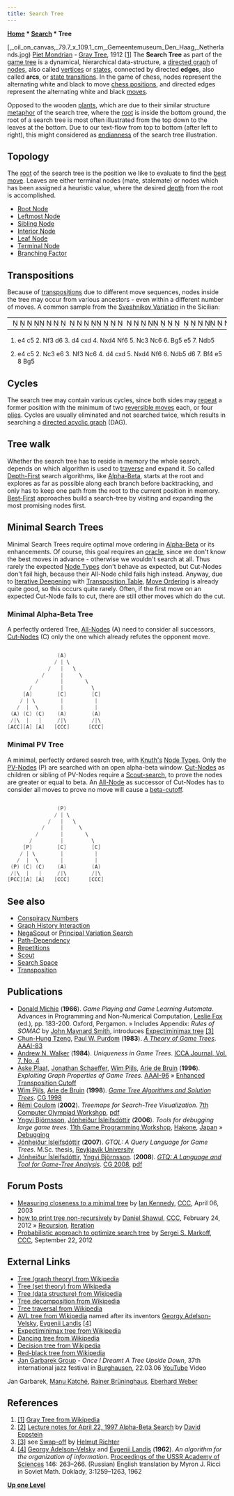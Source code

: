 ```yaml
---
title: Search Tree
---
```

**[Home](Home "Home") \* [Search](Search "Search") \* Tree**



[,_oil_on_canvas,_79.7_x_109.1_cm,_Gemeentemuseum_Den_Haag,_Netherlands.jpg) [Piet Mondrian](Category:Piet_Mondrian "Category:Piet Mondrian") - [Gray Tree](https://en.wikipedia.org/wiki/Gray_Tree), 1912 <a id="cite-note-1" href="#cite-ref-1">[1]</a>
The **Search Tree** as part of the [game tree](https://en.wikipedia.org/wiki/Game_tree) is a dynamical, hierarchical data-structure, a [directed graph](https://en.wikipedia.org/wiki/Graph_%28mathematics%29#Directed_graph) of [nodes](Node "Node"), also called [vertices](https://en.wikipedia.org/wiki/Vertex_%28graph_theory%29) or [states](https://en.wikipedia.org/wiki/State_diagram), connected by directed **edges**, also called **arcs**, or [state transitions](https://en.wikipedia.org/wiki/State_transition_table). In the game of chess, nodes represent the alternating white and black to move [chess positions](Chess_Position "Chess Position"), and directed edges represent the alternating white and black [moves](Moves "Moves"). 


Opposed to the wooden [plants](https://en.wikipedia.org/wiki/Tree), which are due to their similar structure [metaphor](https://en.wikipedia.org/wiki/Metaphor) of the search tree, where the [root](https://en.wikipedia.org/wiki/Root) is inside the bottom ground, the root of a search tree is most often illustrated from the top down to the leaves at the bottom. Due to our text-flow from top to bottom (after left to right), this might considered as [endianness](Endianness "Endianness") of the search tree illustration. 



## Topology


The [root](Root "Root") of the search tree is the position we like to evaluate to find the [best move](Best_Move "Best Move"). Leaves are either terminal nodes (mate, stalemate) or nodes which has been assigned a heuristic value, where the desired [depth](Depth "Depth") from the root is accomplished. 



* [Root Node](Root "Root")
* [Leftmost Node](Leftmost_Node "Leftmost Node")
* [Sibling Node](Sibling_Node "Sibling Node")
* [Interior Node](Interior_Node "Interior Node")
* [Leaf Node](Leaf_Node "Leaf Node")
* [Terminal Node](Terminal_Node "Terminal Node")
* [Branching Factor](Branching_Factor "Branching Factor")


## Transpositions


Because of [transpositions](Transposition "Transposition") due to different move sequences, nodes inside the tree may occur from various ancestors - even within a different number of moves. A common sample from the [Sveshnikov Variation](https://en.wikipedia.org/wiki/Sicilian_Defence#Sveshnikov_Variation:_4...Nf6_5.Nc3_e5) in the Sicilian:





|  |
| --- |
|                                                                   ♜ ♝♛♚♝ ♜♟♟   ♟♟♟  ♞♟ ♞   ♘  ♟ ♗     ♙     ♘     ♙♙♙  ♙♙♙♖  ♕♔♗ ♖ |


1. e4 c5 2. Nf3 d6 3. d4 cxd 4. Nxd4 Nf6 5. Nc3 Nc6 6. Bg5 e5 7. Ndb5  

1. e4 c5 2. Nc3 e6 3. Nf3 Nc6 4. d4 cxd 5. Nxd4 Nf6 6. Ndb5 d6 7. Bf4 e5 8 Bg5




## Cycles


The search tree may contain various cycles, since both sides may [repeat](Repetitions "Repetitions") a former position with the minimum of two [reversible moves](Reversible_Moves "Reversible Moves") each, or four [plies](Ply "Ply"). Cycles are usually eliminated and not searched twice, which results in searching a [directed acyclic graph](https://en.wikipedia.org/wiki/Directed_acyclic_graph) (DAG).



## Tree walk


Whether the search tree has to reside in memory the whole search, depends on which algorithm is used to [traverse](https://en.wikipedia.org/wiki/Tree_traversal) and expand it. So called [Depth-First](Depth-First "Depth-First") search algorithms, like [Alpha-Beta](Alpha-Beta "Alpha-Beta"), starts at the root and explores as far as possible along each branch before backtracking, and only has to keep one path from the root to the current position in memory. [Best-First](Best-First "Best-First") approaches build a search-tree by visiting and expanding the most promising nodes first.




## Minimal Search Trees


Minimal Search Trees require optimal move ordering in [Alpha-Beta](Alpha-Beta "Alpha-Beta") or its enhancements. Of course, this goal requires an [oracle](Oracle "Oracle"), since we don't know the best moves in advance - otherwise we wouldn't search at all. Thus rarely the expected [Node Types](Node_Types "Node Types") don't behave as expected, but Cut-Nodes don't fail high, because their All-Node child fails high instead. Anyway, due to [Iterative Deepening](Iterative_Deepening "Iterative Deepening") with [Transposition Table](Transposition_Table "Transposition Table"), [Move Ordering](Move_Ordering "Move Ordering") is already quite good, so this occurs quite rarely. Often, if the first move on an expected Cut-Node fails to cut, there are still other moves which do the cut.



### Minimal Alpha-Beta Tree


A perfectly ordered Tree, [All-Nodes](Node_Types#all-nodes "Node Types") (A) need to consider all successors, [Cut-Nodes](Node_Types#cut-nodes "Node Types") (C) only the one which already refutes the opponent move.




```C++

                (A)
               / | \
             /   |   \
           /     |     \
         /       |       \
       /         |         \
     [A]        [C]        [C]
    / | \        |          |
   /  |  \       |          |
 (A) (C) (C)    (A)        (A)
 /|\  |   |     /|\        /|\
[ACC][A] [A]   [CCC]      [CCC]

```

### Minimal PV Tree


A minimal, perfectly ordered search tree, with [Knuth's](Donald_Knuth "Donald Knuth") [Node Types](Node_Types "Node Types"). Only the [PV-Nodes](Node_Types#pv-node "Node Types") (P) are searched with an open alpha-beta window. [Cut-Nodes](Node_Types#cut-nodes "Node Types") as children or sibling of PV-Nodes require a [Scout-search](Scout "Scout"), to prove the nodes are greater or equal to beta. An [All-Node](Node_Types#all-nodes "Node Types") as successor of Cut-Nodes has to consider all moves to prove no move will cause a [beta-cutoff](Beta-Cutoff "Beta-Cutoff").




```C++

                (P)
               / | \
             /   |   \
           /     |     \
         /       |       \
       /         |         \
     [P]        [C]        [C]
    / | \        |          |
   /  |  \       |          |
 (P) (C) (C)    (A)        (A)
 /|\  |   |     /|\        /|\
[PCC][A] [A]   [CCC]      [CCC]

```

## See also


* [Conspiracy Numbers](Conspiracy_Numbers "Conspiracy Numbers")
* [Graph History Interaction](Graph_History_Interaction "Graph History Interaction")
* [NegaScout](NegaScout "NegaScout") or [Principal Variation Search](Principal_Variation_Search "Principal Variation Search")
* [Path-Dependency](Path-Dependency "Path-Dependency")
* [Repetitions](Repetitions "Repetitions")
* [Scout](Scout "Scout")
* [Search Space](Search_Space "Search Space")
* [Transposition](Transposition "Transposition")


## Publications


* [Donald Michie](Donald_Michie "Donald Michie") (**1966**). *Game Playing and Game Learning Automata.* Advances in Programming and Non-Numerical Computation, [Leslie Fox](https://en.wikipedia.org/wiki/Leslie_Fox) (ed.), pp. 183-200. Oxford, Pergamon. » Includes Appendix: *Rules of SOMAC* by [John Maynard Smith](John_Maynard_Smith "John Maynard Smith"), introduces [Expectiminimax tree](https://en.wikipedia.org/wiki/Expectiminimax_tree) <a id="cite-note-3" href="#cite-ref-3">[3]</a>
* [Chun-Hung Tzeng](Chun-Hung_Tzeng "Chun-Hung Tzeng"), [Paul W. Purdom](Paul_W._Purdom "Paul W. Purdom") (**1983**). *[A Theory of Game Trees](https://www.aaai.org/Library/AAAI/1983/aaai83-080.php)*. [AAAI-83](Conferences#AAAI-83 "Conferences")
* [Andrew N. Walker](Andy_Walker "Andy Walker") (**1984**). *Uniqueness in Game Trees*. [ICCA Journal, Vol. 7, No. 4](ICGA_Journal#7_4 "ICGA Journal")
* [Aske Plaat](Aske_Plaat "Aske Plaat"), [Jonathan Schaeffer](Jonathan_Schaeffer "Jonathan Schaeffer"), [Wim Pijls](Wim_Pijls "Wim Pijls"), [Arie de Bruin](Arie_de_Bruin "Arie de Bruin") (**1996**). *Exploiting Graph Properties of Game Trees.* [AAAI-96](Conferences#AAAI-96 "Conferences") » [Enhanced Transposition Cutoff](Enhanced_Transposition_Cutoff "Enhanced Transposition Cutoff")
* [Wim Pijls](Wim_Pijls "Wim Pijls"), [Arie de Bruin](Arie_de_Bruin "Arie de Bruin") (**1998**). *[Game Tree Algorithms and Solution Trees](https://link.springer.com/chapter/10.1007/3-540-48957-6_12)*. [CG 1998](CG_1998 "CG 1998")
* [Rémi Coulom](R%C3%A9mi_Coulom "Rémi Coulom") (**2002**). *Treemaps for Search-Tree Visualization*. [7th Computer Olympiad Workshop](7th_Computer_Olympiad#Workshop "7th Computer Olympiad"), [pdf](https://www.remi-coulom.fr/Publications/CGOlympiad2002.pdf)
* [Yngvi Björnsson](Yngvi_Bj%C3%B6rnsson "Yngvi Björnsson"), [Jónheiður Ísleifsdóttir](J%C3%B3nhei%C3%B0ur_%C3%8Dsleifsd%C3%B3ttir "Jónheiður Ísleifsdóttir") (**2006**). *Tools for debugging large game trees*. [11th Game Programming Workshop](http://www.computer-shogi.org/gpw/gpw11_e.html), [Hakone](https://en.wikipedia.org/wiki/Hakone,_Kanagawa), [Japan](https://en.wikipedia.org/wiki/Japan) » [Debugging](Debugging "Debugging")
* [Jónheiður Ísleifsdóttir](J%C3%B3nhei%C3%B0ur_%C3%8Dsleifsd%C3%B3ttir "Jónheiður Ísleifsdóttir") (**2007**). *GTQL: A Query Language for Game Trees*. M.Sc. thesis, [Reykjavík University](https://en.wikipedia.org/wiki/Reykjav%C3%ADk_University)
* [Jónheiður Ísleifsdóttir](J%C3%B3nhei%C3%B0ur_%C3%8Dsleifsd%C3%B3ttir "Jónheiður Ísleifsdóttir"), [Yngvi Björnsson](Yngvi_Bj%C3%B6rnsson "Yngvi Björnsson"). (**2008**). *[GTQ: A Language and Tool for Game-Tree Analysis](http://link.springer.com/chapter/10.1007/978-3-540-87608-3_20)*. [CG 2008](CG_2008 "CG 2008"), [pdf](http://www.ru.is/faculty/yngvi/pdf/IsleifsdottirB08.pdf)


## Forum Posts


* [Measuring closeness to a minimal tree](https://www.stmintz.com/ccc/index.php?id=291979) by [Ian Kennedy](Ian_Kennedy "Ian Kennedy"), [CCC](CCC "CCC"), April 06, 2003
* [how to print tree non-recursively](http://www.talkchess.com/forum/viewtopic.php?t=42588) by [Daniel Shawul](Daniel_Shawul "Daniel Shawul"), [CCC](CCC "CCC"), February 24, 2012 » [Recursion](Recursion "Recursion"), [Iteration](Iteration "Iteration")
* [Probabilistic approach to optimize search tree](http://www.talkchess.com/forum/viewtopic.php?t=45264) by [Sergei S. Markoff](Sergei_Markoff "Sergei Markoff"), [CCC](CCC "CCC"), September 22, 2012


## External Links


* [Tree (graph theory) from Wikipedia](https://en.wikipedia.org/wiki/Tree_%28graph_theory%29)
* [Tree (set theory) from Wikipedia](https://en.wikipedia.org/wiki/Tree_%28set_theory%29)
* [Tree (data structure) from Wikipedia](https://en.wikipedia.org/wiki/Tree_data_structure)
* [Tree decomposition from Wikipedia](https://en.wikipedia.org/wiki/Tree_decomposition)
* [Tree traversal from Wikipedia](https://en.wikipedia.org/wiki/Tree_traversal)
* [AVL tree from Wikipedia](https://en.wikipedia.org/wiki/AVL_tree) named after its inventors [Georgy Adelson-Velsky](Georgy_Adelson-Velsky "Georgy Adelson-Velsky"), [Evgenii Landis](Mathematician#Landis "Mathematician") <a id="cite-note-4" href="#cite-ref-4">[4]</a>
* [Expectiminimax tree from Wikipedia](https://en.wikipedia.org/wiki/Expectiminimax_tree)
* [Dancing tree from Wikipedia](https://en.wikipedia.org/wiki/Dancing_trees)
* [Decision tree from Wikipedia](https://en.wikipedia.org/wiki/Decision_tree)
* [Red-black tree from Wikipedia](https://en.wikipedia.org/wiki/Red-Black_Tree)
* [Jan Garbarek Group](Category:Jan_Garbarek "Category:Jan Garbarek") - *Once I Dreamt A Tree Upside Down*, 37th international jazz festival in [Burghausen](https://en.wikipedia.org/wiki/Burghausen,_Alt%C3%B6tting), 22.03.06 [YouTube](https://en.wikipedia.org/wiki/YouTube) Video


 Jan Garbarek, [Manu Katché](https://en.wikipedia.org/wiki/Manu_Katch%C3%A9), [Rainer Brüninghaus](https://en.wikipedia.org/wiki/Rainer_Br%C3%BCninghaus), [Eberhard Weber](Category:Eberhard_Weber "Category:Eberhard Weber")
 
## References


1. <a id="cite-ref-1" href="#cite-note-1">[1]</a> [Gray Tree from Wikipedia](https://en.wikipedia.org/wiki/Gray_Tree)
2. <a id="cite-ref-2" href="#cite-note-2">[2]</a> [Lecture notes for April 22, 1997 Alpha-Beta Search](http://www.ics.uci.edu/%7Eeppstein/180a/970422.html) by [David Eppstein](David_Eppstein "David Eppstein")
3. <a id="cite-ref-3" href="#cite-note-3">[3]</a> see [Swap-off](Helmut_Richter#Swapoff "Helmut Richter") by [Helmut Richter](Helmut_Richter "Helmut Richter")
4. <a id="cite-ref-4" href="#cite-note-4">[4]</a> [Georgy Adelson-Velsky](Georgy_Adelson-Velsky "Georgy Adelson-Velsky") and [Evgenii Landis](Mathematician#Landis "Mathematician") (**1962**). *An algorithm for the organization of information*. [Proceedings of the USSR Academy of Sciences](https://en.wikipedia.org/wiki/Proceedings_of_the_USSR_Academy_of_Sciences) 146: 263–266. (Russian) English translation by Myron J. Ricci in Soviet Math. Doklady, 3:1259–1263, 1962

**[Up one Level](Search "Search")**







 
